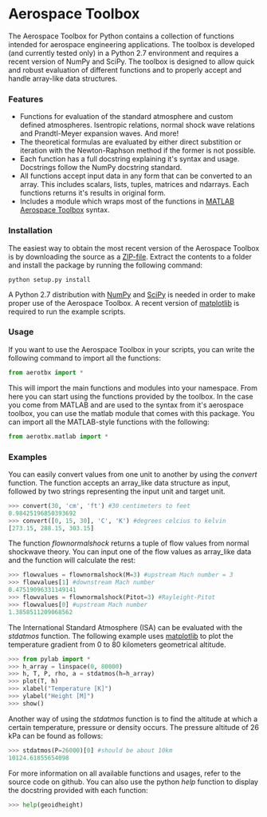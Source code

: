 Aerospace Toolbox
================

The Aerospace Toolbox for Python contains a collection of functions intended for aerospace engineering applications. The toolbox is developed (and currently tested only) in a Python 2.7 environment and requires a recent version of NumPy and SciPy. The toolbox is designed to allow quick and robust evaluation of different functions and to properly accept and handle array-like data structures.

### Features

* Functions for evaluation of the standard atmosphere and custom defined atmospheres. Isentropic relations, normal shock wave relations and Prandtl-Meyer expansion waves. And more!
* The theoretical formulas are evaluated by either direct substition or iteration with the Newton-Raphson method if the former is not possible.
* Each function has a full docstring explaining it's syntax and usage. Docstrings follow the NumPy docstring standard.
* All functions accept input data in any form that can be converted to an array. This includes scalars, lists, tuples, matrices and ndarrays. Each functions returns it's results in original form.
* Includes a module which wraps most of the functions in [MATLAB Aerospace Toolbox](http://www.mathworks.nl/help/aerotbx/index.html) syntax.

### Installation

The easiest way to obtain the most recent version of the Aerospace Toolbox is by downloading the source as a [ZIP-file](https://github.com/wilcoschoneveld/aerospacetoolbox/zipball/master). Extract the contents to a folder and install the package by running the following command:

````
python setup.py install
````

A Python 2.7 distribution with [NumPy](http://www.numpy.org/) and [SciPy](http://www.scipy.org/) is needed in order to make proper use of the Aerospace Toolbox. A recent version of [matplotlib](http://matplotlib.org/) is required to run the example scripts.

### Usage

If you want to use the Aerospace Toolbox in your scripts, you can write the following command to import all the functions:

````python
from aerotbx import *
````

This will import the main functions and modules into your namespace. From here you can start using the functions provided by the toolbox. In the case you come from MATLAB and are used to the syntax from it's aerospace toolbox, you can use the matlab module that comes with this package. You can import all the MATLAB-style functions with the following:

````python
from aerotbx.matlab import *
````

### Examples

You can easily convert values from one unit to another by using the *convert* function. The function accepts an array_like data structure as input, followed by two strings representing the input unit and target unit.

````python
>>> convert(30, 'cm', 'ft') #30 centimeters to feet
0.98425196850393692
>>> convert([0, 15, 30], 'C', 'K') #degrees celcius to kelvin
[273.15, 288.15, 303.15]
````

The function *flownormalshock* returns a tuple of flow values from normal shockwave theory. You can input one of the flow values as array_like data and the function will calculate the rest:

````python
>>> flowvalues = flownormalshock(M=3) #upstream Mach number = 3
>>> flowvalues[1] #downstream Mach number
0.47519096331149141
>>> flowvalues = flownormalshock(Pitot=3) #Rayleight-Pitot
>>> flowvalues[0] #upstream Mach number
1.3858511209068562
````

The International Standard Atmosphere (ISA) can be evaluated with the *stdatmos* function. The following example uses [matplotlib](http://matplotlib.org/) to plot the temperature gradient from 0 to 80 kilometers geometrical altitude.

````python
>>> from pylab import *
>>> h_array = linspace(0, 80000)
>>> h, T, P, rho, a = stdatmos(h=h_array)
>>> plot(T, h)
>>> xlabel("Temperature [K]")
>>> ylabel("Height [M]")
>>> show()
````

Another way of using the *stdatmos* function is to find the altitude at which a certain temperature, pressure or density occurs. The pressure altitude of 26 kPa can be found as follows:

````python
>>> stdatmos(P=26000)[0] #should be about 10km
10124.61855654098
````

For more information on all available functions and usages, refer to the source code on github. You can also use the python *help* function to display the docstring provided with each function:

````python
>>> help(geoidheight)
````
